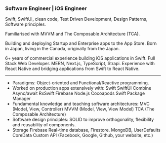 ### Software Engineer | iOS Engineer

Swift, SwiftUI, clean code, Test Driven Development, Design Patterns, Software principles.

Familiarised with MVVM and The Composable Architecture (TCA).

Building and deploying Startup and Enterprise apps to the App Store.
Born in Japan, living in the Canada, originally from the Japan.

6+ years of commercial experience building iOS applications in Swift.
Full Stack Web Developer. MERN, Next.js, TypeScript, Strapi.
Experience with React Native and bridging applications from Swift to React Native.

<hr/>

- Paradigms: Object-oriented and Functional/Reactive programming.
- Worked on production apps extensively with:
  Swift
  SwiftUI
  Combine
  Async/await
  RxSwift
  Firebase
  Node.js
  Cocoapods
  Swift Package Manager
- Fundamental knowledge and teaching software architectures:
  MVC (Model, View, Controller)
  MVVM (Model, View, View Model)
  TCA (The Composable Architecture)
- Software design principles:
  SOLID to improve orthogonality, flexibility and reusability of components.
- Storage
  Firebase Real-time database, Firestore.
  MongoDB,
  UserDefaults
  CoreData
  Custom API (Facebook, Google, Github, your website, etc.)

